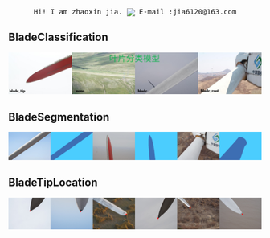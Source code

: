 <p align="center">
  <samp>
     Hi! I am zhaoxin jia.
    <img src="https://i.imgur.com/kdKhgx6.gif" width="240px" align="center">
    E-mail :jia6120@163.com
  </samp>
</p>

## BladeClassification
![avatar](https://github.com/jzx-gooner/blade_models/blob/main/blade_classification.jpg)  
## BladeSegmentation
![avatar](https://github.com/jzx-gooner/blade_models/blob/main/blade_segmentation.png)
## BladeTipLocation
![avatar](https://github.com/jzx-gooner/blade_models/blob/main/bladetipLocation.png)

